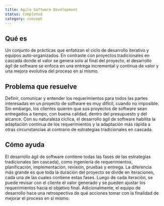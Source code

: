 ```yaml
---
title: Agile Software Development
status: Completed
category: concept
---
```


## Qué es
Un conjunto de prácticas que enfatizan el ciclo de desarrollo iterativo y equipos auto-organizados. En contraste con proyectos tradicionales en cascada donde el valor se genera solo al final del proyecto, el desarrollo ágil de software se enfoca en una entrega incremental y continua de valor y una mejora evolutiva del proceso en sí mismo.  

## Problema que resuelve
Definir, comunicar y entender los requerimientos para todos las partes interesadas en un proyecto de software es muy difícil, cuando no imposible. Sin embargo, los clientes quieren que sus proyectos de software sean entregados a tiempo, con buena calidad, dentro del presupuesto y del alcance. Con su naturaleza cíclica, el desarrollo ágil de software habilita la adaptación continua de los requerimientos y la adaptación más rápida a otras circunstancias al contrario de estrategias tradicionales en cascada. 

## Cómo ayuda
El desarrollo ágil de software contiene todas las fases de las estrategias tradicionales (en cascada), como ingeniería de requerimientos, planificación, implementación, revisión, pruebas y entrega. La diferencia más grande es que toda la duración del proyecto se divide en iteraciones, cada una de las cuales contiene estas fases. Luego de cada iteración, se puede revisar con el cliente el valor generado y se pueden ajustar los requerimientos hacia el objetivo final. Adicionalmente, el equipo de desarrollo hace una retrospectiva de qué acciones tomar con la finalidad de mejorar el proceso en sí mismo.
